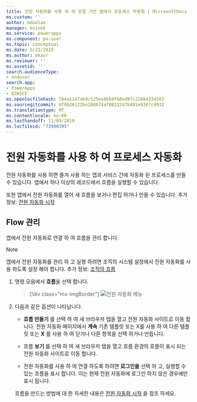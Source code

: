 ```yaml
---
title: 전원 자동화를 사용 하 여 모델 기반 앱에서 프로세스 자동화 | MicrosoftDocs
ms.custom: ''
author: mduelae
manager: kvivek
ms.service: powerapps
ms.component: pa-user
ms.topic: conceptual
ms.date: 5/22/2019
ms.author: mkaur
ms.reviewer: ''
ms.assetid: ''
search.audienceType:
- enduser
search.app:
- PowerApps
- D365CE
ms.openlocfilehash: 784a12d7ab9c525ee8bb9f68ed8fc2188433d103
ms.sourcegitcommit: 0f0b26122be28d674af0833247b491e9367c4932
ms.translationtype: MT
ms.contentlocale: ko-KR
ms.lasthandoff: 11/09/2019
ms.locfileid: "73900395"
---
```

# <a name="use-power-automate-to-automate-processes"></a>전원 자동화를 사용 하 여 프로세스 자동화

전원 자동화를 사용 하면 즐겨 사용 하는 앱과 서비스 간에 자동화 된 프로세스를 만들 수 있습니다. 앱에서 하나 이상의 레코드에서 흐름을 실행할 수 있습니다. 

또한 앱에서 전원 자동화를 열어 새 흐름을 보거나 편집 하거나 만들 수 있습니다.  추가 정보: [전원 자동화 시작](https://docs.microsoft.com/flow/getting-started)

## <a name="manage-your-flows"></a>Flow 관리 
앱에서 전원 자동화로 연결 하 여 흐름을 관리 합니다.
  
> [!NOTE]
> 앱에서 전원 자동화를 관리 하 고 실행 하려면 조직의 시스템 설정에서 전원 자동화를 사용 하도록 설정 해야 합니다. 추가 정보: [조직의 흐름](https://docs.microsoft.com/flow/organization-q-and-a) 
  
1. 명령 모음에서 **흐름**을 선택 합니다.  
  
   > [!div class="mx-imgBorder"]
   > ![전원 자동화 메뉴](media/flow.png "전원 자동화 메뉴") 
  
2. 다음과 같은 옵션이 나타납니다.  
  
   -   **흐름 만들기** 를 선택 하 여 새 브라우저 탭을 열고 전원 자동화 사이트로 이동 합니다. 전원 자동화 페이지에서 **계속** 기존 템플릿 또는 X를 사용 하 여 다른 템플릿 또는 **X** 를 사용 하 여 닫거나 다른 항목을 선택 하거나 만듭니다.  
  
   -   흐름 **보기** 를 선택 하 여 새 브라우저 탭을 열고 흐름 환경의 흐름이 표시 되는 전원 자동화 사이트로 이동 합니다.  
  
   -   전원 자동화를 사용 하 여 연결 하도록 하려면 **로그인을** 선택 하 고, 실행할 수 있는 흐름을 표시 합니다. 이는 현재 전원 자동화에 로그인 하지 않은 경우에만 표시 됩니다.   

    흐름을 만드는 방법에 대 한 자세한 내용은 [전원 자동화 시작](https://docs.microsoft.com/powerapps/maker/canvas-apps/using-logic-flows#create-a-flow) 을 참조 하세요.  
    
 
    
  
